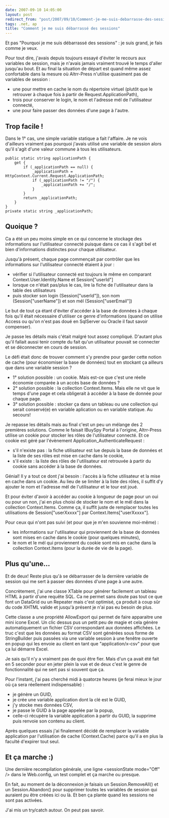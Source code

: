 ```yaml
---
date: 2007-09-10 14:05:00
layout: post
redirect_from: "post/2007/09/10/Comment-je-me-suis-debarrasse-des-sessions"
tags: .net, ap
title: "Comment je me suis débarrassé des sessions"
---
```


Et pas "Pourquoi je me suis débarrassé des sessions" : je suis grand,
je fais comme je veux.

Pour tout dire, j'avais depuis toujours essayé d'éviter le recours aux
variables de session, mais je n'avais jamais vraiment trouvé le temps d'aller
jusqu'au bout. Et au final la situation de départ est quand même assez
confortable dans la mesure où Altrr-Press n'utilise quasiment pas de variables
de session :

* une pour mettre en cache le nom du répertoire virtuel (plutôt que le
retrouver à chaque fois à partir de Request.ApplicationPath),
* trois pour conserver le login, le nom et l'adresse mél de l'utilisateur
connecté,
* une pour faire passer des données d'une page à l'autre.

## Trop facile !

Dans le 1° cas, une simple variable statique a fait l'affaire. Je ne vois
d'ailleurs vraiment pas pourquoi j'avais utilisé une variable de session alors
qu'il s'agit d'une valeur commune à tous les utilisateurs.

```
public static string applicationPath {
    get {
        if (_applicationPath == null) {
            _applicationPath = HttpContext.Current.Request.ApplicationPath;
            if (_applicationPath != "/") {
                _applicationPath += "/";
            }
        }
        return _applicationPath;
    }
}
private static string _applicationPath;
```

## Quoique ?

Ca a été un peu moins simple en ce qui concerne le stockage des informations
sur l'utilisateur connecté puisque dans ce cas il s'agit bel et bien
d'informations distinctes pour chaque utilisateur.

Jusqu'à présent, chaque page commençait par contrôler que les informations
sur l'utilisateur connecté étaient à jour :

* vérifier si l'utilisateur connecté est toujours le même en comparant
Context.User.Identity.Name et Session["userId"]
* lorsque ce n'était pas/plus le cas, lire la fiche de l'utilisateur dans la
table des utilisateurs
* puis stocker son login (Session["userId"]), son nom (Session["userName"])
et son mél (Session["userEmail"])

Le but de tout ça étant d'éviter d'accéder à la base de données à chaque
fois qu'il était nécessaire d'utiliser ce genre d'informations (quand on
utilise Access ou qu'on n'est pas doué en SqlServer ou Oracle il faut savoir
compenser).

Je passe les détails mais c'était malgré tout assez compliqué. D'autant plus
qu'il fallait aussi tenir compte du fait qu'un utilisateur pouvait se connecter
et se déconnecter en cours de session.

Le défi était donc de trouver comment s'y prendre pour garder cette notion
de cache (pour économiser la base de données) tout en stockant ça ailleurs que
dans une variable session ?

* 1° solution possible : un cookie. Mais est-ce que c'est une réelle
économie comparée à un accès base de données ?
* 2° solution possible : la collection Context.Items. Mais elle ne vit
que le temps d'une page et cela obligerait à accéder à la base de donnée pour
chaque page.
* 3° solution possible : stocker ça dans un tableau ou une collection
qui serait conservé(e) en variable aplication ou en variable statique. Au
secours!

Je repasse les détails mais au final c'est un peu un mélange des 2 premières
solutions. Comme le faisait IBuySpy Portal à l'origine, Altrr-Press utilise un
cookie pour stocker les rôles de l'utilisateur connecté. Et ce cookie est géré
par l'évènement Application_AuthenticateRequest :

* s'il n'existe pas : la fiche utilisateur est lue depuis la base de
données et la liste de ses rôles est mise en cache dans le cookie,
* s'il existe : la liste des rôles de l'utilisateur est retrouvée à
partir du cookie sans accéder à la base de données.

Génial! Il y a tout ce dont j'ai besoin : l'accès à la fiche
utilisateur et la mise en cache dans un cookie. Au lieu de se limiter à la
liste des rôles, il suffit d'y ajouter le nom et l'adresse mél de l'utilisateur
et le tour est joué.

Et pour éviter d'avoir à accéder au cookie à longueur de page pour un oui ou
pour un non, j'ai en plus choisi de stocker le nom et le mél dans la collection
Context.Items. Comme ça, il suffit juste de remplacer toutes les utilisations
de Session["userXxxxx"] par Context.Items["userXxxxx"].

Pour ceux qui n'ont pas suivi (et pour que je m'en souvienne
moi-même) :

* les informations sur l'utilisateur qui proviennent de la base de données
sont mises en cache dans le cookie (pour quelques minutes),
* le nom et le mél qui proviennent du cookie sont mis en cache dans la
collection Context.Items (pour la durée de vie de la page).

## Plus qu'une...

Et de deux! Reste plus qu'à se débarrasser de la dernière variable de
session qui me sert à passer des données d'une page à une autre.

Concrètement, j'ai une classe XTable pour générer facilement un tableau HTML
à partir d'une requête SQL. Ca ne permet sans doute pas tout ce que font un
DataGrid ou un Repeater mais c'est optimisé, ça produit à coup sûr du code
XHTML valide et jusqu'à présent je n'ai pas eu besoin de plus.

Cette classe a une propriété AllowExport qui permet de faire apparaitre une
mini icone Excel. Un clic dessus pus un petit peu de magie et cela génère
automatiquement un fichier CSV correspondant aux données affichées. Le truc
c'est que les données au format CSV sont générées sous forme de StringBuilder
puis passées via une variable session à une fenêtre ouverte en popup qui les
envoie au client en tant que "application/x-csv" pour que ça lui démarre
Excel.

Je sais qu'il n'y a vraiment pas de quoi être fier. Mais d'un ça avait été
fait en 5 seconder pour en jeter plein la vue et de deux c'est le genre de
fonctionnalité qui ne sert pas si souvent que ça.

Pour l'instant, j'ai pas cherché midi à quatorze heures (je ferai mieux le
jour où ça sera réellement indispensable) :

* je génère un GUID,
* je crée une variable application dont la clé est le GUID,
* j'y stocke mes données CSV,
* je passe le GUID à la page appelée par la popup,
* celle-ci récupère la variable application à partir du GUID, la supprime
puis renvoie son contenu au client.

Après quelques essais j'ai finalement décidé de remplacer la variable
application par l'utilisation de cache (Context.Cache) parce qu'il a en plus la
faculté d'expirer tout seul.

## Et ça marche :)

Une dernière recompilation générale, une ligne &lt;sessionState mode="Off"
/&gt; dans le Web.config, un test complet et ça marche ou presque.

En fait, au moment de la déconnexion je faisais un Session.RemoveAll() et un
Session.Abandon() pour supprimer toutes les variables de session qui auraient
pu être créées ici ou là. Et ben ça plante quand les sessions ne sont pas
activées.

J'ai mis un try/catch autour. On peut pas savoir.
